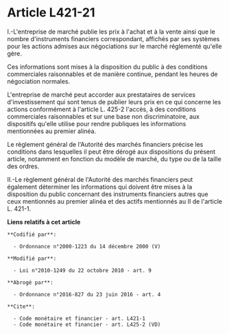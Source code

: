 # Article L421-21

I.-L'entreprise de marché publie les prix à l'achat et à la vente ainsi que le nombre d'instruments financiers correspondant,
affichés par ses systèmes pour les actions admises aux négociations sur le marché réglementé qu'elle gère. 

Ces informations sont mises à la disposition du public à des conditions commerciales raisonnables et de manière continue,
pendant les heures de négociation normales. 

L'entreprise de marché peut accorder aux prestataires de services d'investissement qui sont tenus de publier leurs prix en ce
qui concerne les actions conformément à l'article L. 425-2 l'accès, à des conditions commerciales raisonnables et sur une
base non discriminatoire, aux dispositifs qu'elle utilise pour rendre publiques les informations mentionnées au premier
alinéa. 

Le règlement général de l'Autorité des marchés financiers précise les conditions dans lesquelles il peut être dérogé aux
dispositions du présent article, notamment en fonction du modèle de marché, du type ou de la taille des ordres. 

II.-Le règlement général de l'Autorité des marchés financiers peut également déterminer les informations qui doivent être
mises à la disposition du public concernant des instruments financiers autres que ceux mentionnés au premier alinéa et des
actifs mentionnés au II de l'article L. 421-1.

**Liens relatifs à cet article**

	**Codifié par**:

	  - Ordonnance n°2000-1223 du 14 décembre 2000 (V)

	**Modifié par**:

	  - Loi n°2010-1249 du 22 octobre 2010 - art. 9

	**Abrogé par**:

	  - Ordonnance n°2016-827 du 23 juin 2016 - art. 4

	**Cite**:

	  - Code monétaire et financier - art. L421-1
	  - Code monétaire et financier - art. L425-2 (VD)
